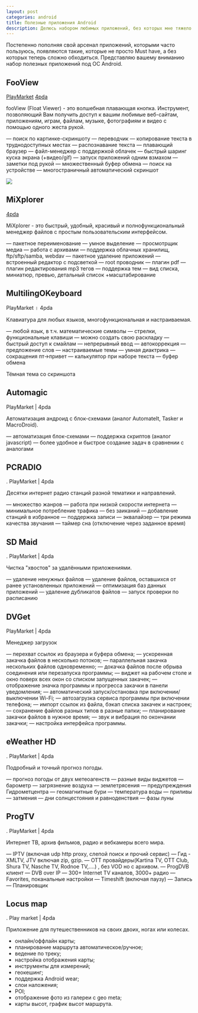 ```yaml
---
layout: post
categories: android
title: Полезные приложения Android
description: Делюсь набором любимых приложений, без которых мне тяжело обходиться, так как их функционал покрывает все нужды в их области
---
```


Постепенно пополняя свой арсенал приложений, которыми часто пользуюсь, появляются такие, которые не просто Must have, а без которых теперь сложно обходиться.
Представляю вашему вниманию набор полезных приложений под ОС Android.

## FooView

[PlayMarket](https://play.google.com/store/apps/details?id=com.fooview.android.fooview)
[4pda](https://4pda.ru/forum/index.php?showtopic=733773)

fooView (Float Viewer) - это волшебная плавающая кнопка. Инструмент, позволяющий Вам получить доступ к вашим любимые веб-сайтам, приложениям, играм, файлам, музыке, фотографиям и видео с помощью одного жеста рукой.

— поиск по картинке-скриншоту
— переводчик
— копирование текста в труднодоступных местах
— распознавание текста
— плавающий браузер
— файл-менеджер с поддержкой облачек
— быстрый шаринг куска экрана (+видео/gif)
— запуск приложений одним взмахом
— заметки под рукой
— множественный буфер обмена
— поиск на устройстве
— многостраничный автоматический скриншот

![](https://www.youtube.com/watch?v=JrWzmNIW4-Q&t=804s)

## MiXplorer

[4pda](https://4pda.ru/forum/index.php?s=&showtopic=318294&view=findpost&p=11890407)

MiXplorer - это быстрый, удобный, красивый и полнофункциональный менеджер файлов с простым пользовательским интерфейсом.

— пакетное переименование
— умное выделение
— просмотрщик медиа
— работа с архивами
— поддержка облачных хранилищ, ftp/sftp/samba, webdav
— пакетное удаление приложений
— встроенный редактор с подсветкой
— root проводник
— плагин pdf
— плагин редактирования mp3 тегов
— поддержка тем
— вид списка, миниатюр, превью, детальный список +масштабирование


## MultilingOKeyboard

PlayMarket । 4pda

Клавиатура для любых языков, многофункциональная и настраиваемая.

— любой язык, в т.ч. математические символы
— стрелки, функциональные клавиши
— можно создать свою раскладку
— быстрый доступ к смайлам
— непрерывный ввод
— автокоррекция
— предложение слов
— настраиваемые темы
— умная диактрика
— сокращения пт->привет
— калькулятор при наборе текста
— буфер обмена

Тёмная тема со скриншота

## Automagic

PlayMarket | 4pda

Автоматизация андроид с блок-схемами (аналог AutomateIt, Tasker и MacroDroid).

— автоматизация блок-схемами
— поддержка скриптов (аналог javascript)
— более удобное и быстрое создание задач в сравнении с аналогами

## PCRADIO
.
PlayMarket | 4pda

Десятки интернет радио станций разной тематики и направлений.

— множество жанров
— работа при низкой скорости интернета
— минимальное потребление трафика
— без заиканий
— добавление станций в избранное
— поддержка записи
— эквалайзер
— три режима качества звучания
— таймер сна (отключение через заданное время)

## SD Maid
.
PlayMarket | 4pda

Чистка "хвостов" за удалёнными приложениями.

― удаление ненужных файлов
― удаление файлов, оставшихся от ранее установленных приложений
― оптимизация баз данных приложений
― удаление дубликатов файлов
― запуск проверки по расписанию

## DVGet
 
PlayMarket | 4pda

Менеджер загрузок

— перехват ссылок из браузера и буфера обмена;
— ускоренная закачка файлов в несколько потоков;
— параллельная закачка нескольких файлов одновременно;
— докачка файлов после обрыва соединения или перезапуска программы;
— виджет на рабочем столе и окно поверх всех окон со списком запущенных закачек;
— отображение значка программы и прогресса закачки в панели уведомления;
— автоматический запуск/остановка при включении/выключении Wi-Fi;
— автозагрузка сервиса программы при включении телефона;
— импорт ссылок из файла, бэкап списка закачек и настроек;
— сохранение файлов разных типов в разные папки;
— планирование закачки файлов в нужное время;
— звук и вибрация по окончании закачки;
— настройка интерфейса программы.

## eWeather HD
.
PlayMarket | 4pda

Подробный и точный прогноз погоды.

― прогноз погоды от двух метеоагенств
― разные виды виджетов
― барометр
― загрязнение воздуха
― землетрясения
― предупреждения Гидрометцентра
― геомагнитные бури
― температура воды
― приливы
― затмения
― дни солнцестояния и равноденствия
― фазы луны

## ProgTV
.
PlayMarket | 4pda

Интернет ТВ, архив фильмов, радио и вебкамеры всего мира.

― IPTV (включая udp http proxy, слепой поиск и прочий сервис)
― Гид - XMLTV, JTV включая zip, gzip.
― OTT провайдеры(Kartina TV, OTT Club, Shura TV, Nasche TV, Rodnoe TV,....) , без VOD но с архивом.
― ProgDVB клиент
― DVB over IP
― 300+ Internet TV каналов, 3000+ радио 
― Favorites, поканальные настройки
― Timeshift (включая паузу)
― Запись
― Планировщик


## Locus map
.
Play market | 4pda

Приложение для путешественников на своих двоих, ногах или колесах.

- онлайн/оффлайн карты;
- планирование маршрута автоматическое/ручное;
- ведение по треку;
- настройка отображения карты;
- инструменты для измерений;
- геокешинг;
- поддержка Android wear;
- слои наложения;
- POI;
- отображение фото из галереи с geo meta;
- карты высот, график высот маршрута.